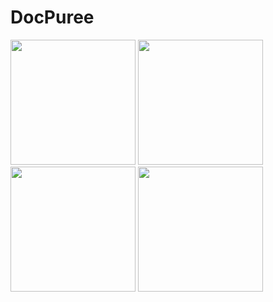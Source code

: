 # DocPuree
<div>
<img src="https://user-images.githubusercontent.com/66544606/208816496-79c1a469-1949-47f6-8f59-c63c7ad854b5.png" width="200px" />
<img src="https://user-images.githubusercontent.com/66544606/208816273-ef5ca186-74a0-48a1-9662-5c3fee65d9a5.png" width="200px" />
<img src="https://user-images.githubusercontent.com/66544606/208816277-e3a90c69-5a4c-4326-b7b4-29de3015adc0.png" width="200px" />
<img src="https://user-images.githubusercontent.com/66544606/208816293-f0178a8f-0d2f-471f-94d2-059cede77081.png" width="200px" />
</div>
